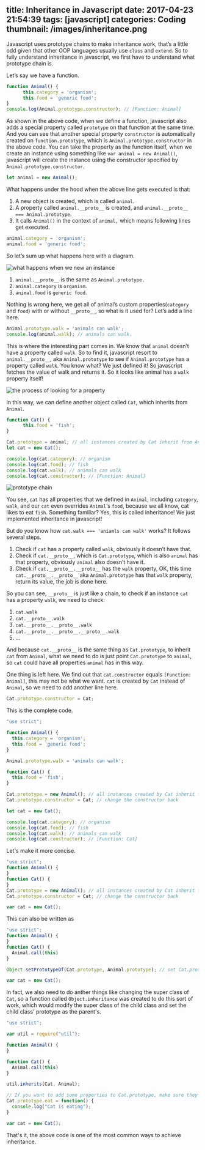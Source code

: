 title: Inheritance in Javascript
date: 2017-04-23 21:54:39
tags: [javascript]
categories: Coding
thumbnail: /images/inheritance.png
---

Javascript uses prototype chains to make inheritance work, that’s a little odd given that other OOP languages usually use `class` and `extend`. So to fully understand inheritance in javascript, we first have to understand what prototype chain is.

Let’s say we have a function.

```javascript
function Animal() {
      this.category = 'organism';
      this.food = 'generic food';
}
console.log(Animal.prototype.constructor); // [Function: Animal]
```

As shown in the above code, when we define a function, javascript also adds a special property called `prototype` on that function at the same time. And you can see that another special property `constructor` is automatically created on `function.prototype`, which is `Animal.prototype.constructor` in the above code. You can take the property as the function itself, when we create an instance using something like `var animal = new Animal()`, javascript will create the instance using the constructor specified by `Animal.prototype.constructor`.

```javascript
let animal = new Animal();
```

What happens under the hood when the above line gets executed is that:

1.  A new object is created, which is called `animal`.
2.  A property called `animal.__proto__` is created, and `animal.__proto__ === Animal.prototype`.
3.  It calls `Animal()` in the context of `animal,` which means following lines get executed.

```javascript
animal.category = 'organism';
animal.food = 'generic food';
```

So let’s sum up what happens here with a diagram.

![what happens when we new an instance](/images/Inheritance-in-Javascript-1.png)

1.  `animal.__proto__` is the same as `Animal.prototype.`
2.  `animal.category` is `organism`.
3.  `animal.food` is `generic food`.

Nothing is wrong here, we get all of animal’s custom properties(`category` and `food`) with or without `__proto__`, so what is it used for? Let’s add a line here.

```javascript
Animal.prototype.walk = 'animals can walk';
console.log(animal.walk); // animals can walk.
```

This is where the interesting part comes in. We know that `animal` doesn’t have a property called `walk`. So to find it, javascript resort to `animal.__proto__`, aka `Animal.prototype` to see if `Animal.prototype` has a property called `walk`. You know what? We just defined it! So javascript fetches the value of walk and returns it. So it looks like animal has a `walk` property itself!

![the process of looking for a property](/images/Inheritance-in-Javascript.svg)

In this way, we can define another object called `Cat`, which inherits from `Animal`.

```javascript
function Cat() {
      this.food = 'fish';
}

Cat.prototype = animal; // all instances created by Cat inherit from Animal
let cat = new Cat();

console.log(cat.category); // organism
console.log(cat.food); // fish
console.log(cat.walk); // animals can walk
console.log(cat.constructor); // [Function: Animal]
```

![prototype chain](http://searene.party/wp-content/uploads/2017/04/Inheritance-in-Javascript-3.png)

You see, `cat` has all properties that we defined in `Animal`, including `category`, `walk`, and our `cat` even overrides `Animal`‘s `food`, because we all know, cat likes to eat `fish`. Something familiar? Yes, this is called inheritance! We just implemented inheritance in javascript!

But do you know how `cat.walk === 'aniamls can walk'` works? It follows several steps.

1.  Check if `cat` has a property called `walk`, obviously it doesn’t have that.
2.  Check if `cat.__proto__`, which is `Cat.prototype`, which is also `animal` has that property, obviously `animal` also doesn’t have it.
3.  Check if `cat.__proto__.__proto__` has the `walk` property, OK, this time `cat.__proto__.__proto__` aka `Animal.prototype` has that `walk` property, return its value, the job is done here.

So you can see, `__proto__` is just like a chain, to check if an instance `cat` has a property `walk`, we need to check:

1.  `cat.walk`
2.  `cat.__proto__.walk`
3.  `cat.__proto__.__proto__.walk`
4.  `cat.__proto__.__proto__.__proto__.walk`
5.  …

And because `cat.__proto__` is the same thing as `Cat.prototype`, to inherit `cat` from `Animal`, what we need to do is just point `Cat.prototype` to `animal`, so `cat` could have all properties `animal` has in this way.

One thing is left here. We find out that `cat.constructor` equals `[Function: Animal]`, this may not be what we want. `cat` is created by `Cat` instead of `Animal`, so we need to add another line here.

```javascript
Cat.prototype.constructor = Cat;
```

This is the complete code.

```javascript
"use strict";

function Animal() {
  this.category = 'organism';
  this.food = 'generic food';
}

Animal.prototype.walk = 'animals can walk';

function Cat() {
  this.food = 'fish';
}

Cat.prototype = new Animal(); // all instances created by Cat inherit from Animal
Cat.prototype.constructor = Cat; // change the constructor back

let cat = new Cat();

console.log(cat.category); // organism
console.log(cat.food); // fish
console.log(cat.walk); // animals can walk
console.log(cat.constructor); // [Function: Cat]
```

Let's make it more concise.

```javascript
"use strict";
function Animal() {
}
function Cat() {
}
Cat.prototype = new Animal(); // all instances created by Cat inherit from Animal
Cat.prototype.constructor = Cat; // change the constructor back

var cat = new Cat();
```

This can also be written as

```javascript
"use strict";
function Animal() {
}
function Cat() {
  Animal.call(this)
}

Object.setPrototypeOf(Cat.prototype, Animal.prototype); // set Cat.prototype as Animal.prototype, notice that this line won't change Cat.prototype.constructor, so it will remain as Cat

var cat = new Cat();
```

In fact, we also need to do anther things like changing the super class of `Cat`, so a function called `Object.inheritance` was created to do this sort of work, which would modify the super class of the child class and set the child class' prototype as the parent's.

```javascript
"use strict";

var util = require("util");

function Animal() {
}

function Cat() {
  Animal.call(this)
}

util.inherits(Cat, Animal);

// If you want to add some properties to Cat.prototype, make sure they are added after util.inherits, or these properties will not work because util.inherits will overwrite those properties
Cat.prototype.eat = function() {
  console.log("Cat is eating");
}

var cat = new Cat();
```

That's it, the above code is one of the most common ways to achieve inheritance.
